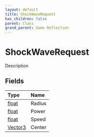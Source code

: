 ```yaml
---
layout: default
title: ShockWaveRequest
has_children: false
parent: Class
grand_parent: Game Reflection
---
```

# ShockWaveRequest
Description 

## Fields

| Type | Name |
|:----------|:--------------|
| [float](/riftbreaker-wiki/docs/game-reflection/components/float/) | Radius |
| [float](/riftbreaker-wiki/docs/game-reflection/components/float/) | Power |
| [float](/riftbreaker-wiki/docs/game-reflection/components/float/) | Speed |
| [Vector3](/riftbreaker-wiki/docs/game-reflection/classes/vector3/) | Center |

